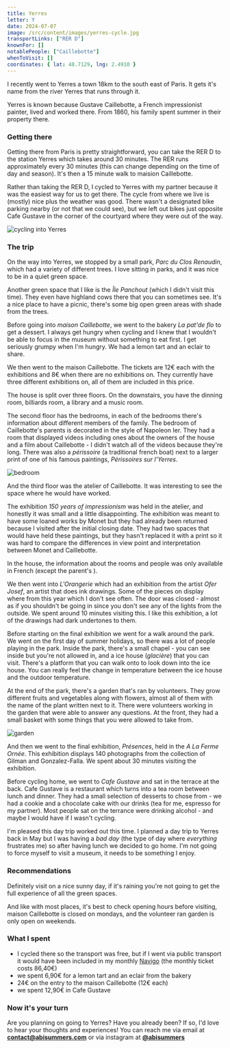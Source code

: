 ```yaml
---
title: Yerres
letter: Y
date: 2024-07-07
image: /src/content/images/yerres-cycle.jpg
transportLinks: ["RER D"]
knownFor: []
notablePeople: ["Caillebotte"]
whenToVisit: []
coordinates: { lat: 48.7129, lng: 2.4910 }
---
```


I recently went to Yerres a town 18km to the south east of Paris. It gets it's name from the river Yerres that runs through it.

Yerres is known because Gustave Caillebotte, a French impressionist painter, lived and worked there. From 1860, his family spent summer in their property there.

### Getting there

Getting there from Paris is pretty straightforward, you can take the RER D to the station Yerres which takes around 30 minutes. The RER runs approximately every 30 minutes (this can change depending on the time of day and season). It's then a 15 minute walk to maision Caillebotte.

Rather than taking the RER D, I cycled to Yerres with my partner because it was the easiest way for us to get there. The cycle from where we live is (mostly) nice plus the weather was good. There wasn't a designated bike parking nearby (or not that we could see), but we left out bikes just opposite Cafe Gustave in the corner of the courtyard where they were out of the way.

![cycling into Yerres](../images/yerres-cycle.jpg)

### The trip

On the way into Yerres, we stopped by a small park, _Parc du Clos Renaudin_, which had a variety of different trees. I love sitting in parks, and it was nice to be in a quiet green space.

Another green space that I like is the _Île Panchout_ (which I didn't visit this time). They even have highland cows there that you can sometimes see. It's a nice place to have a picnic, there's some big open green areas with shade from the trees.

Before going into _maison Caillebotte_, we went to the bakery _La pat'de flo_ to get a dessert. I always get hungry when cycling and I knew that I wouldn't be able to focus in the museum without something to eat first. I get seriously grumpy when I'm hungry. We had a lemon tart and an eclair to share.

We then went to the maison Caillebotte. The tickets are 12€ each with the exhibitions and 8€ when there are no exhibitions on. They currently have three different exhibitions on, all of them are included in this price.

The house is split over three floors. On the downstairs, you have the dinning room, billiards room, a library and a music room.

The second floor has the bedrooms, in each of the bedrooms there's information about different members of the family. The bedroom of Caillebotte's parents is decorated in the style of Napoleon Ier. They had a room that displayed videos including ones about the owners of the house and a film about Caillebotte - I didn't watch all of the videos because they're long. There was also a _périssoire_ (a traditional french boat) next to a larger print of one of his famous paintings, _Périssoires sur l'Yerres_.

![bedroom](../images/yerres-bedroom.jpg)

And the third floor was the atelier of Caillebotte. It was interesting to see the space where he would have worked.

The exhibition _150 years of impressionism_ was held in the atelier, and honestly it was small and a little disappointing. The exhibition was meant to have some loaned works by Monet but they had already been returned because I visited after the initial closing date. They had two spaces that would have held these paintings, but they hasn't replaced it with a print so it was hard to compare the differences in view point and interpretation between Monet and Caillebotte.

In the house, the information about the rooms and people was only available in French (except the parent's ).

We then went into _L'Orangerie_ which had an exhibition from the artist _Ofer Josef_, an artist that does ink drawings. Some of the pieces on display where from this year which I don't see often. The door was closed - almost as if you shouldn't be going in since you don't see any of the lights from the outside. We spent around 10 minutes visiting this. I like this exhibition, a lot of the drawings had dark undertones to them.

Before starting on the final exhibition we went for a walk around the park. We went on the first day of summer holidays, so there was a lot of people playing in the park. Inside the park, there's a small chapel - you can see inside but you're not allowed in, and a ice house (_glacière_) that you can visit. There's a platform that you can walk onto to look down into the ice house. You can really feel the change in temperature between the ice house and the outdoor temperature.

At the end of the park, there's a garden that's ran by volunteers. They grow different fruits and vegetables along with flowers, almost all of them with the name of the plant written next to it. There were volunteers working in the garden that were able to answer any questions. At the front, they had a small basket with some things that you were allowed to take from.

![garden](../images/yerres-garden.jpg)

And then we went to the final exhibition, _Présences_, held in the _A La Ferme Ornée_. This exhibition displays 140 photographs from the collection of Gilman and Gonzalez-Falla. We spent about 30 minutes visiting the exhibition.

Before cycling home, we went to _Cafe Gustave_ and sat in the terrace at the back. Cafe Gustave is a restaurant which turns into a tea room between lunch and dinner. They had a small selection of desserts to chose from - we had a cookie and a chocolate cake with our drinks (tea for me, espresso for my partner). Most people sat on the terrance were drinking alcohol - and maybe I would have if I wasn't cycling.

I'm pleased this day trip worked out this time. I planned a day trip to Yerres back in May but I was having a _bad day_ (the type of day where _everything_ frustrates me) so after having lunch we decided to go home. I'm not going to force myself to visit a museum, it needs to be something I enjoy.

### Recommendations

Definitely visit on a nice sunny day, if it's raining you're not going to get the full experience of all the green spaces.

And like with most places, it's best to check opening hours before visiting, maison Caillebotte is closed on mondays, and the volunteer ran garden is only open on weekends.

### What I spent

- I cycled there so the transport was free, but if I went via public transport it would have been included in my monthly [Navigo](/articles/navigo) (the monthly ticket costs 86,40€)
- we spent 6,90€ for a lemon tart and an eclair from the bakery
- 24€ on the entry to the maison Caillebotte (12€ each)
- we spent 12,90€ in Cafe Gustave

### Now it's your turn

Are you planning on going to Yerres? Have you already been? If so, I'd love to hear your thoughts and experiences! You can reach me via email at **[contact@abisummers.com](mailto:contact@abisummers.com)** or via instagram at **[@abisummers](https://www.instagram.com/abisummers/)**
